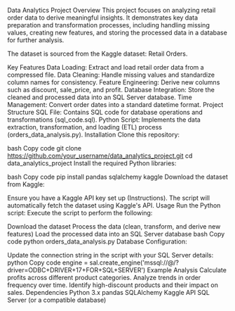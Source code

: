 Data Analytics Project
Overview
This project focuses on analyzing retail order data to derive meaningful insights. It demonstrates key data preparation and transformation processes, including handling missing values, creating new features, and storing the processed data in a database for further analysis.

The dataset is sourced from the Kaggle dataset: Retail Orders.

Key Features
Data Loading: Extract and load retail order data from a compressed file.
Data Cleaning: Handle missing values and standardize column names for consistency.
Feature Engineering: Derive new columns such as discount, sale_price, and profit.
Database Integration: Store the cleaned and processed data into an SQL Server database.
Time Management: Convert order dates into a standard datetime format.
Project Structure
SQL File: Contains SQL code for database operations and transformations (sql_code.sql).
Python Script: Implements the data extraction, transformation, and loading (ETL) process (orders_data_analysis.py).
Installation
Clone this repository:

bash
Copy code
git clone https://github.com/your_username/data_analytics_project.git
cd data_analytics_project
Install the required Python libraries:

bash
Copy code
pip install pandas sqlalchemy kaggle
Download the dataset from Kaggle:

Ensure you have a Kaggle API key set up (Instructions).
The script will automatically fetch the dataset using Kaggle's API.
Usage
Run the Python script: Execute the script to perform the following:

Download the dataset
Process the data (clean, transform, and derive new features)
Load the processed data into an SQL Server database
bash
Copy code
python orders_data_analysis.py
Database Configuration:

Update the connection string in the script with your SQL Server details:
python
Copy code
engine = sal.create_engine('mssql://<username>@<servername>/<database>?driver=ODBC+DRIVER+17+FOR+SQL+SERVER')
Example Analysis
Calculate profits across different product categories.
Analyze trends in order frequency over time.
Identify high-discount products and their impact on sales.
Dependencies
Python 3.x
pandas
SQLAlchemy
Kaggle API
SQL Server (or a compatible database)
